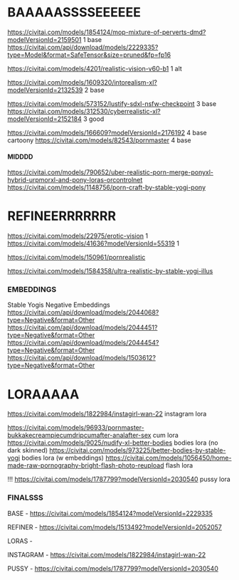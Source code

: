 
# BAAAAASSSSEEEEEE

https://civitai.com/models/1854124/mop-mixture-of-perverts-dmd?modelVersionId=2159501 1 base https://civitai.com/api/download/models/2229335?type=Model&format=SafeTensor&size=pruned&fp=fp16

https://civitai.com/models/4201/realistic-vision-v60-b1 1 alt



https://civitai.com/models/1609320/intorealism-xl?modelVersionId=2132539 2 base

https://civitai.com/models/573152/lustify-sdxl-nsfw-checkpoint 3 base
https://civitai.com/models/312530/cyberrealistic-xl?modelVersionId=2152184 3 good

https://civitai.com/models/166609?modelVersionId=2176192 4 base cartoony
https://civitai.com/models/82543/pornmaster 4 base


#### MIDDDD
https://civitai.com/models/790652/uber-realistic-porn-merge-ponyxl-hybrid-urpmorxl-and-pony-loras-orcontrolnet
https://civitai.com/models/1148756/porn-craft-by-stable-yogi-pony


# REFINEERRRRRRR

https://civitai.com/models/22975/erotic-vision 1
https://civitai.com/models/41636?modelVersionId=55319 1

https://civitai.com/models/150961/pornrealistic


https://civitai.com/models/1584358/ultra-realistic-by-stable-yogi-illus


### EMBEDDINGS

Stable Yogis Negative Embeddings
https://civitai.com/api/download/models/2044068?type=Negative&format=Other
https://civitai.com/api/download/models/2044451?type=Negative&format=Other
https://civitai.com/api/download/models/2044454?type=Negative&format=Other
https://civitai.com/api/download/models/1503612?type=Negative&format=Other


# LORAAAAA

https://civitai.com/models/1822984/instagirl-wan-22 instagram lora

https://civitai.com/models/96933/pornmaster-bukkakecreampiecumdripcumafter-analafter-sex cum lora
https://civitai.com/models/9025/nudify-xl-better-bodies bodies lora (no dark skinned)
https://civitai.com/models/973225/better-bodies-by-stable-yogi bodies lora (w embeddings)
https://civitai.com/models/1056450/home-made-raw-pornography-bright-flash-photo-reupload flash lora

!!! https://civitai.com/models/1787799?modelVersionId=2030540 pussy lora





### FINALSSS

BASE - https://civitai.com/models/1854124?modelVersionId=2229335

REFINER - https://civitai.com/models/1513492?modelVersionId=2052057


LORAS - 

INSTAGRAM - https://civitai.com/models/1822984/instagirl-wan-22 

PUSSY - https://civitai.com/models/1787799?modelVersionId=2030540 


